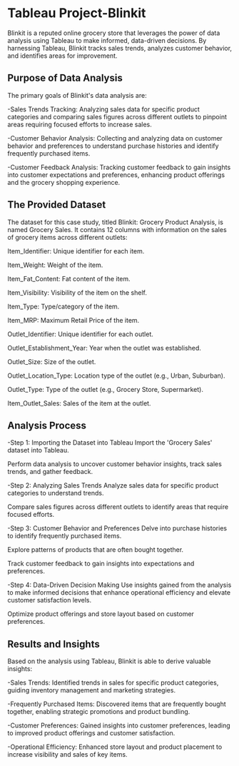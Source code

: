 # Tableau Project-Blinkit

Blinkit is a reputed online grocery store that leverages the power of data analysis using Tableau to make informed, data-driven decisions. By harnessing Tableau, Blinkit tracks sales trends, analyzes customer behavior, and identifies areas for improvement.

## Purpose of Data Analysis
The primary goals of Blinkit's data analysis are:

-Sales Trends Tracking: Analyzing sales data for specific product categories and comparing sales figures across different outlets to pinpoint areas requiring focused efforts to increase sales.

-Customer Behavior Analysis: Collecting and analyzing data on customer behavior and preferences to understand purchase histories and identify frequently purchased items.

-Customer Feedback Analysis: Tracking customer feedback to gain insights into customer expectations and preferences, enhancing product offerings and the grocery shopping experience.

## The Provided Dataset
The dataset for this case study, titled Blinkit: Grocery Product Analysis, is named Grocery Sales. It contains 12 columns with information on the sales of grocery items across different outlets:

Item_Identifier: Unique identifier for each item.

Item_Weight: Weight of the item.

Item_Fat_Content: Fat content of the item.

Item_Visibility: Visibility of the item on the shelf.

Item_Type: Type/category of the item.

Item_MRP: Maximum Retail Price of the item.

Outlet_Identifier: Unique identifier for each outlet.

Outlet_Establishment_Year: Year when the outlet was established.

Outlet_Size: Size of the outlet.

Outlet_Location_Type: Location type of the outlet (e.g., Urban, Suburban).

Outlet_Type: Type of the outlet (e.g., Grocery Store, Supermarket).

Item_Outlet_Sales: Sales of the item at the outlet.

## Analysis Process
-Step 1: Importing the Dataset into Tableau
Import the 'Grocery Sales' dataset into Tableau.

Perform data analysis to uncover customer behavior insights, track sales trends, and gather feedback.

-Step 2: Analyzing Sales Trends
Analyze sales data for specific product categories to understand trends.

Compare sales figures across different outlets to identify areas that require focused efforts.

-Step 3: Customer Behavior and Preferences
Delve into purchase histories to identify frequently purchased items.

Explore patterns of products that are often bought together.

Track customer feedback to gain insights into expectations and preferences.

-Step 4: Data-Driven Decision Making
Use insights gained from the analysis to make informed decisions that enhance operational efficiency and elevate customer satisfaction levels.

Optimize product offerings and store layout based on customer preferences.

## Results and Insights
Based on the analysis using Tableau, Blinkit is able to derive valuable insights:

-Sales Trends: Identified trends in sales for specific product categories, guiding inventory management and marketing strategies.

-Frequently Purchased Items: Discovered items that are frequently bought together, enabling strategic promotions and product bundling.

-Customer Preferences: Gained insights into customer preferences, leading to improved product offerings and customer satisfaction.

-Operational Efficiency: Enhanced store layout and product placement to increase visibility and sales of key items.
